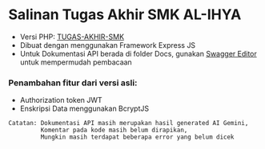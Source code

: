# Salinan Tugas Akhir SMK AL-IHYA
- Versi PHP: [TUGAS-AKHIR-SMK](https://github.com/Azharu71/Tugas-akhir)
- Dibuat dengan menggunakan Framework Express JS
- Untuk Dokumentasi API berada di folder Docs, gunakan 
[Swagger Editor](https://editor.swagger.io/) untuk mempermudah pembacaan
### Penambahan fitur dari versi asli:
- Authorization token JWT
- Enskripsi Data menggunakan BcryptJS

```
Catatan: Dokumentasi API masih merupakan hasil generated AI Gemini,
         Komentar pada kode masih belum dirapikan,
         Mungkin masih terdapat beberapa error yang belum dicek
```
